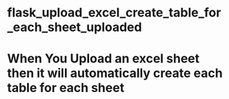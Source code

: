 # flask_upload_excel_create_table_for_each_sheet_uploaded
# When You Upload an excel sheet then it will automatically create each table for each sheet
